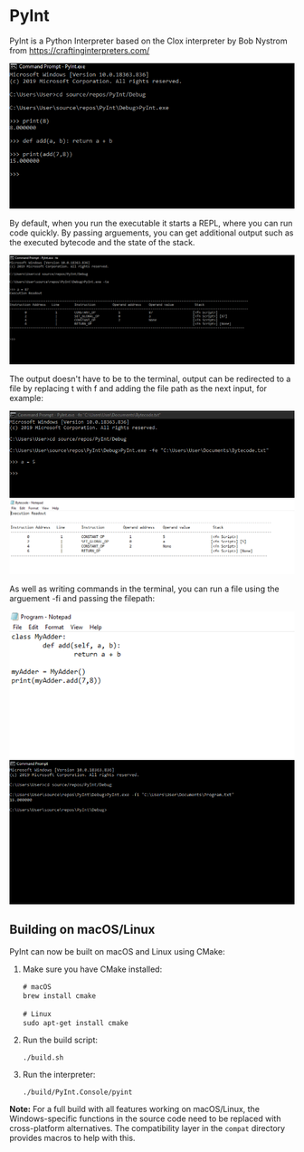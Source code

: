 # PyInt

PyInt is a Python Interpreter based on the Clox interpreter by Bob Nystrom from https://craftinginterpreters.com/

![REPL mode](https://github.com/ShaunMitchell98/PyInt/blob/master/Images/REPL.png)

By default, when you run the executable it starts a REPL, where you can run code quickly. By passing arguements, you can get additional output such as the executed bytecode and the state of the stack.

![REPL with Executed Bytecode](https://github.com/ShaunMitchell98/PyInt/blob/master/Images/REPL%20with%20Execution%20Output.png)

The output doesn't have to be to the terminal, output can be redirected to a file by replacing t with f and adding the file path as the next input, for example: 

![Execution Output to File](https://github.com/ShaunMitchell98/PyInt/blob/master/Images/REPL%20with%20Execution%20Output%20to%20File(1).png)
![](https://github.com/ShaunMitchell98/PyInt/blob/master/Images/REPL%20with%20Execution%20Output%20to%20File(2).png)

As well as writing commands in the terminal, you can run a file using the arguement -fi and passing the filepath:

![File Input](https://github.com/ShaunMitchell98/PyInt/blob/master/Images/Text%20File%20Input(1).png)
![](https://github.com/ShaunMitchell98/PyInt/blob/master/Images/Text%20File%20Input(2).png)

## Building on macOS/Linux

PyInt can now be built on macOS and Linux using CMake:

1. Make sure you have CMake installed:
   ```
   # macOS
   brew install cmake
   
   # Linux
   sudo apt-get install cmake
   ```

2. Run the build script:
   ```
   ./build.sh
   ```

3. Run the interpreter:
   ```
   ./build/PyInt.Console/pyint
   ```

**Note:** For a full build with all features working on macOS/Linux, the Windows-specific functions in the source code need to be replaced with cross-platform alternatives. The compatibility layer in the `compat` directory provides macros to help with this.
